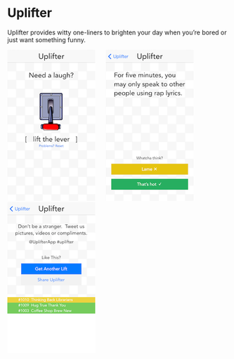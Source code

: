 Uplifter
==========

Uplifter provides witty one-liners to brighten your day when you’re bored or just want something funny.

![Uplifter Home Image](Screenshots/UplifterHome.png)
&nbsp;&nbsp;&nbsp;&nbsp;
![Uplifter Tip Image](Screenshots/UplifterTip.png)
&nbsp;&nbsp;&nbsp;&nbsp; 
![Uplifter Next Image](Screenshots/UplifterList.png)
